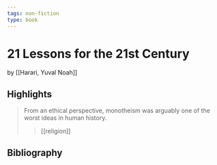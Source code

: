 ```yaml
---
tags: non-fiction
type: book
---
```


# 21 Lessons for the 21st Century
by [[Harari, Yuval Noah]]

## Highlights
> From an ethical perspective, monotheism was arguably one of the worst ideas in human history.
>> [[religion]]

## Bibliography